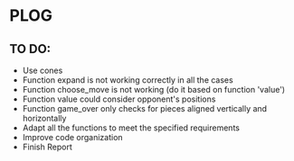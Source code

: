 # PLOG

## TO DO:
- Use cones
- Function expand is not working correctly in all the cases
- Function choose_move is not working (do it based on function 'value')
- Function value could consider opponent's positions
- Function game_over only checks for pieces aligned vertically and horizontally
- Adapt all the functions to meet the specified requirements
- Improve code organization
- Finish Report

